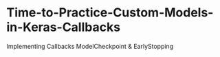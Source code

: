 # Time-to-Practice-Custom-Models-in-Keras-Callbacks
Implementing Callbacks ModelCheckpoint &amp; EarlyStopping
